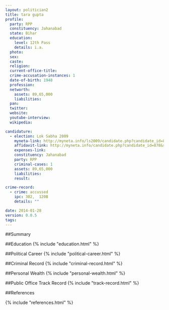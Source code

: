 ```yaml
---
layout: politician2
title: tara gupta
profile: 
  party: RPP
  constituency: Jahanabad
  state: Bihar
  education: 
    level: 12th Pass
    details: i.a.
  photo: 
  sex: 
  caste: 
  religion: 
  current-office-title: 
  crime-accusation-instances: 1
  date-of-birth: 1948
  profession: 
  networth: 
    assets: 89,65,000
    liabilities: 
  pan: 
  twitter: 
  website: 
  youtube-interview: 
  wikipedia: 

candidature: 
  - election: Lok Sabha 2009
    myneta-link: http://myneta.info/ls2009/candidate.php?candidate_id=878
    affidavit-link: http://myneta.info/candidate.php?candidate_id=878&scan=original
    expenses-link: 
    constituency: Jahanabad 
    party: RPP
    criminal-cases: 1
    assets: 89,65,000
    liabilities: 
    result:  

crime-record: 
  - crime: accussed
    ipc: 302,  120B
    details: "" 

date: 2014-01-28
version: 0.0.5
tags: 
---
```

##Summary


##Education
{% include "education.html" %}


##Political Career
{% include "political-career.html" %}


##Criminal Record
{% include "criminal-record.html" %}


##Personal Wealth
{% include "personal-wealth.html" %}


##Public Office Track Record
{% include "track-record.html" %}


##References


{% include "references.html" %}